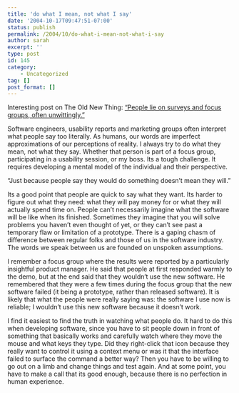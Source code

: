 ```yaml
---
title: 'do what I mean, not what I say'
date: '2004-10-17T09:47:51-07:00'
status: publish
permalink: /2004/10/do-what-i-mean-not-what-i-say
author: sarah
excerpt: ''
type: post
id: 145
category:
    - Uncategorized
tag: []
post_format: []
---
```

Interesting post on The Old New Thing: [“People lie on surveys and focus groups, often unwittingly.”](http://blogs.msdn.com/oldnewthing/archive/2004/10/12/241228.aspx)

Software engineers, usability reports and marketing groups often interpret what people say too literally. As humans, our words are imperfect approximations of our perceptions of reality. I always try to do what they mean, not what they say. Whether that person is part of a focus group, participating in a usability session, or my boss. Its a tough challenge. It requires developing a mental model of the individual and their perspective.

“Just because people say they would do something doesn’t mean they will.”

Its a good point that people are quick to say what they want. Its harder to figure out what they need: what they will pay money for or what they will actually spend time on. People can’t necessarily imagine what the software will be like when its finished. Sometimes they imagine that you will solve problems you haven’t even thought of yet, or they can’t see past a temporary flaw or limitation of a prototype. There is a gaping chasm of difference between regular folks and those of us in the software industry. The words we speak between us are founded on unspoken assumptions.

I remember a focus group where the results were reported by a particularly insightful product manager. He said that people at first responded warmly to the demo, but at the end said that they wouldn’t use the new software. He remembered that they were a few times during the focus group that the new software failed (it being a prototype, rather than released software). It is likely that what the people were really saying was: the software I use now is reliable; I wouldn’t use this new software because it doesn’t work.

I find it easiest to find the truth in watching what people do. It hard to do this when developing software, since you have to sit people down in front of something that basically works and carefully watch where they move the mouse and what keys they type. Did they right-click that icon because they really want to control it using a context menu or was it that the interface failed to surface the command a better way? Then you have to be willing to go out on a limb and change things and test again. And at some point, you have to make a call that its good enough, because there is no perfection in human experience.